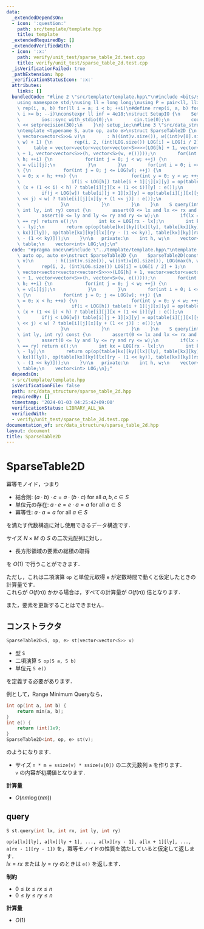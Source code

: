 ```yaml
---
data:
  _extendedDependsOn:
  - icon: ':question:'
    path: src/template/template.hpp
    title: template
  _extendedRequiredBy: []
  _extendedVerifiedWith:
  - icon: ':x:'
    path: verify/unit_test/sparse_table_2d.test.cpp
    title: verify/unit_test/sparse_table_2d.test.cpp
  _isVerificationFailed: true
  _pathExtension: hpp
  _verificationStatusIcon: ':x:'
  attributes:
    links: []
  bundledCode: "#line 2 \"src/template/template.hpp\"\n#include <bits/stdc++.h>\n\
    using namespace std;\nusing ll = long long;\nusing P = pair<ll, ll>;\n#define\
    \ rep(i, a, b) for(ll i = a; i < b; ++i)\n#define rrep(i, a, b) for(ll i = a;\
    \ i >= b; --i)\nconstexpr ll inf = 4e18;\nstruct SetupIO {\n    SetupIO() {\n\
    \        ios::sync_with_stdio(0);\n        cin.tie(0);\n        cout << fixed\
    \ << setprecision(30);\n    }\n} setup_io;\n#line 3 \"src/data_structure/sparse_table_2d.hpp\"\
    \ntemplate <typename S, auto op, auto e>\nstruct SparseTable2D {\n    SparseTable2D(const\
    \ vector<vector<S>>& v)\n        : h((int)v.size()), w((int)v[0].size()), LOG(max(h,\
    \ w) + 1) {\n        rep(i, 2, (int)LOG.size()) LOG[i] = LOG[i / 2] + 1;\n   \
    \     table = vector<vector<vector<vector<S>>>>(LOG[h] + 1, vector<vector<vector<S>>>(LOG[w]\
    \ + 1, vector<vector<S>>(h, vector<S>(w, e()))));\n        for(int i = 0; i <\
    \ h; ++i) {\n            for(int j = 0; j < w; ++j) {\n                table[0][0][i][j]\
    \ = v[i][j];\n            }\n        }\n        for(int i = 0; i <= LOG[h]; ++i)\
    \ {\n            for(int j = 0; j <= LOG[w]; ++j) {\n                for(int x\
    \ = 0; x < h; ++x) {\n                    for(int y = 0; y < w; ++y) {\n     \
    \                   if(i < LOG[h]) table[i + 1][j][x][y] = op(table[i][j][x][y],\
    \ (x + (1 << i) < h) ? table[i][j][x + (1 << i)][y] : e());\n                \
    \        if(j < LOG[w]) table[i][j + 1][x][y] = op(table[i][j][x][y], (y + (1\
    \ << j) < w) ? table[i][j][x][y + (1 << j)] : e());\n                    }\n \
    \               }\n            }\n        }\n    }\n    S query(int lx, int rx,\
    \ int ly, int ry) const {\n        assert(0 <= lx and lx <= rx and rx <= h);\n\
    \        assert(0 <= ly and ly <= ry and ry <= w);\n        if(lx == rx or ly\
    \ == ry) return e();\n        int kx = LOG[rx - lx];\n        int ky = LOG[ry\
    \ - ly];\n        return op(op(table[kx][ky][lx][ly], table[kx][ky][rx - (1 <<\
    \ kx)][ly]), op(table[kx][ky][lx][ry - (1 << ky)], table[kx][ky][rx - (1 << kx)][ry\
    \ - (1 << ky)]));\n    }\n\n   private:\n    int h, w;\n    vector<vector<vector<vector<S>>>>\
    \ table;\n    vector<int> LOG;\n};\n"
  code: "#pragma once\n#include \"../template/template.hpp\"\ntemplate <typename S,\
    \ auto op, auto e>\nstruct SparseTable2D {\n    SparseTable2D(const vector<vector<S>>&\
    \ v)\n        : h((int)v.size()), w((int)v[0].size()), LOG(max(h, w) + 1) {\n\
    \        rep(i, 2, (int)LOG.size()) LOG[i] = LOG[i / 2] + 1;\n        table =\
    \ vector<vector<vector<vector<S>>>>(LOG[h] + 1, vector<vector<vector<S>>>(LOG[w]\
    \ + 1, vector<vector<S>>(h, vector<S>(w, e()))));\n        for(int i = 0; i <\
    \ h; ++i) {\n            for(int j = 0; j < w; ++j) {\n                table[0][0][i][j]\
    \ = v[i][j];\n            }\n        }\n        for(int i = 0; i <= LOG[h]; ++i)\
    \ {\n            for(int j = 0; j <= LOG[w]; ++j) {\n                for(int x\
    \ = 0; x < h; ++x) {\n                    for(int y = 0; y < w; ++y) {\n     \
    \                   if(i < LOG[h]) table[i + 1][j][x][y] = op(table[i][j][x][y],\
    \ (x + (1 << i) < h) ? table[i][j][x + (1 << i)][y] : e());\n                \
    \        if(j < LOG[w]) table[i][j + 1][x][y] = op(table[i][j][x][y], (y + (1\
    \ << j) < w) ? table[i][j][x][y + (1 << j)] : e());\n                    }\n \
    \               }\n            }\n        }\n    }\n    S query(int lx, int rx,\
    \ int ly, int ry) const {\n        assert(0 <= lx and lx <= rx and rx <= h);\n\
    \        assert(0 <= ly and ly <= ry and ry <= w);\n        if(lx == rx or ly\
    \ == ry) return e();\n        int kx = LOG[rx - lx];\n        int ky = LOG[ry\
    \ - ly];\n        return op(op(table[kx][ky][lx][ly], table[kx][ky][rx - (1 <<\
    \ kx)][ly]), op(table[kx][ky][lx][ry - (1 << ky)], table[kx][ky][rx - (1 << kx)][ry\
    \ - (1 << ky)]));\n    }\n\n   private:\n    int h, w;\n    vector<vector<vector<vector<S>>>>\
    \ table;\n    vector<int> LOG;\n};"
  dependsOn:
  - src/template/template.hpp
  isVerificationFile: false
  path: src/data_structure/sparse_table_2d.hpp
  requiredBy: []
  timestamp: '2024-01-03 04:25:42+09:00'
  verificationStatus: LIBRARY_ALL_WA
  verifiedWith:
  - verify/unit_test/sparse_table_2d.test.cpp
documentation_of: src/data_structure/sparse_table_2d.hpp
layout: document
title: SparseTable2D
---
```


# SparseTable2D

冪等モノイド，つまり

- 結合則: $(a \cdot b) \cdot c = a \cdot (b \cdot c)$ for all $a, b, c \in S$
- 単位元の存在: $a \cdot e = e \cdot a = a$ for all $a \in S$
- 冪等性: $a \cdot a = a$ for all $a \in S$

を満たす代数構造に対し使用できるデータ構造です．

サイズ $N \times M$ の $S$ の二次元配列に対し，

- 長方形領域の要素の総積の取得

を $O(1)$ で行うことができます．

ただし，これは二項演算 `op` と単位元取得 `e` が定数時間で動くと仮定したときの計算量です．<br>
これらが $O(f(n))$ かかる場合は，すべての計算量が $O(f(n))$ 倍となります．

また，要素を更新することはできません．

## コンストラクタ

```cpp
SparseTable2D<S, op, e> st(vector<vector<S>> v)
```

- 型 `S`
- 二項演算 `S op(S a, S b)`
- 単位元 `S e()`

を定義する必要があります．

例として，Range Minimum Queryなら，

```cpp
int op(int a, int b) {
    return min(a, b);
}
int e() {
    return (int)1e9;
}
SparseTable2D<int, op, e> st(v);
```

のようになります．

- サイズ `n * m = ssize(v) * ssize(v[0])` の二次元数列 `a` を作ります．<br>
`v` の内容が初期値となります．

**計算量**

- $O(nm \log (nm))$

## query

```cpp
S st.query(int lx, int rx, int ly, int ry)
```

`op(a[lx][ly], a[lx][ly + 1], ..., a[lx][ry - 1], a[lx + 1][ly], ..., a[rx - 1][ry - 1])` を，冪等モノイドの性質を満たしていると仮定して返します．<br>
$lx = rx$ または $ly = ry$ のときは `e()` を返します．

**制約**

- $0 \leq lx \leq rx \leq n$
- $0 \leq ly \leq ry \leq n$

**計算量**

- $O(1)$
